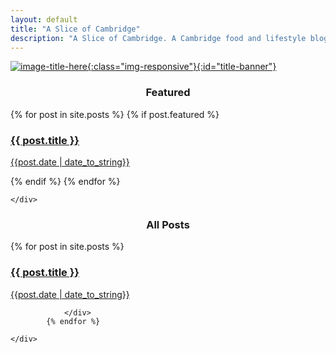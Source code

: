 ```yaml
---
layout: default
title: "A Slice of Cambridge"
description: "A Slice of Cambridge. A Cambridge food and lifestyle blog serving up a slice of Cambridge by showing the best places to eat, drink and see. Instagram - A Slice of Cambridge (@asliceofcambridge)"
---
```


[![image-title-here](/assets/img/logo.png){:class="img-responsive"}{:id="title-banner"}](/about/)

<p></p>
<h3 align = "center" class = "homeh3"><span>Featured</span></h3>
<div class="container">
    <div class="row">
            {% for post in site.posts %}
            {% if post.featured %}
                <div class="col-md-12 col-xl-4">
									  <a href="{{ post.url }}">
												<div class="grid-banner" style="background-image: url('{{ post.featured-img }}');">
													<div class = "middle">
													<h3>{{ post.title }}</h3>
													<p>{{post.date | date_to_string}}</p>
												</div>
												<p></p>
											</div>
										</a>
                </div>
              {% endif %}
            {% endfor %}

    </div>

</div>


<p></p>
<h3 align = "center" class = "homeh3"><span>All Posts</span></h3>
<div class="container">
    <div class="row">
            {% for post in site.posts %}
                <div class="col-md-12 col-xl-4">
									  <a href="{{ post.url }}">
												<div class="grid-banner" style="background-image: url('{{ post.featured-img }}');">
													<div class = "middle">
													<h3>{{ post.title }}</h3>
													<p>{{post.date | date_to_string}}</p>
												</div>
												<p></p>
											</div>
										</a>

                </div>
            {% endfor %}

    </div>

</div>
